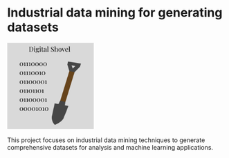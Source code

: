 # Industrial data mining for generating datasets

<img src="./logo.png" alt="Project Logo" width="200"/>

This project focuses on industrial data mining techniques to generate comprehensive datasets for analysis and machine learning applications.
